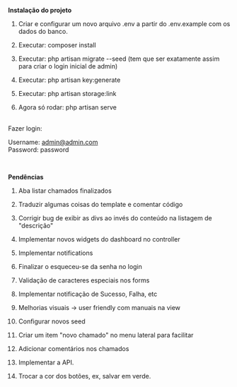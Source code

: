 **Instalação do projeto**

1. Criar e configurar um novo arquivo .env a partir do .env.example com os dados do banco.

2. Executar: composer install

3. Executar: php artisan migrate --seed 
(tem que ser exatamente assim para criar o login inicial de admin)

4. Executar: php artisan key:generate

5. Executar: php artisan storage:link 

6. Agora só rodar: php artisan serve 

<br>
Fazer login:

Username:	admin@admin.com <br>
Password:	password 

<br>

**Pendências**

1. Aba listar chamados finalizados

2. Traduzir algumas coisas do template e comentar código

3. Corrigir bug de exibir as divs ao invés do conteúdo na listagem de "descrição"

4. Implementar novos widgets do dashboard no controller

5. Implementar notifications

6. Finalizar o esqueceu-se da senha no login

7. Validação de caracteres especiais nos forms

8. Implementar notificação de Sucesso, Falha, etc

9. Melhorias visuais -> user friendly com manuais na view

10. Configurar novos seed

11. Criar um item "novo chamado" no menu lateral para facilitar

12. Adicionar comentários nos chamados

13. Implementar a API.

14. Trocar a cor dos botões, ex, salvar em verde.